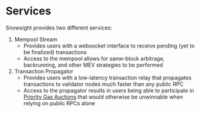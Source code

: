 # Services

Snowsight provides two different services:

1. Mempool Stream
   * Provides users with a websocket interface to receive pending (yet to be finalized) transactions
   * Access to the mempool allows for same-block arbitrage, backrunning, and other MEV strategies to be performed
2. Transaction Propagator
   * Provides users with a low-latency transaction relay that propagates transactions to validator nodes much faster than any public RPC
   * Access to the propagator results in users being able to participate in [Priority Gas Auctions](https://www.mev.wiki/terms-and-concepts/priority-gas-auctions) that would otherwise be unwinnable when relying on public RPCs alone
